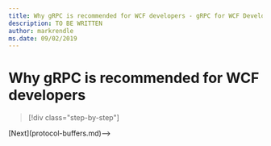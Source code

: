 ```yaml
---
title: Why gRPC is recommended for WCF developers - gRPC for WCF Developers
description: TO BE WRITTEN
author: markrendle
ms.date: 09/02/2019
---
```


# Why gRPC is recommended for WCF developers

>[!div class="step-by-step"]
<!-->[Next](protocol-buffers.md)-->
